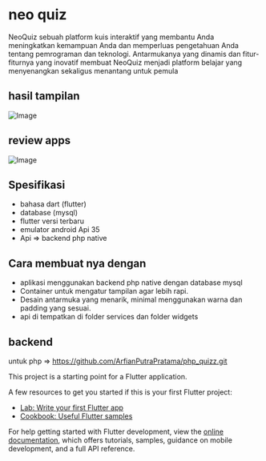 # neo quiz

NeoQuiz sebuah platform kuis interaktif yang membantu Anda meningkatkan kemampuan Anda dan memperluas pengetahuan Anda tentang pemrograman dan teknologi. Antarmukanya yang dinamis dan fitur-fiturnya yang inovatif membuat NeoQuiz menjadi platform belajar yang menyenangkan sekaligus menantang untuk pemula

## hasil tampilan

![Image](https://github.com/user-attachments/assets/82b39d6d-4c92-40a6-acef-36462a94b019)

## review apps

![Image](https://github.com/user-attachments/assets/5f1dbfd1-da06-4451-bd9a-3667f12d22c3)


## Spesifikasi
- bahasa dart (flutter)
- database (mysql)
- flutter versi terbaru
- emulator android Api 35
- Api => backend php native

## Cara membuat nya dengan
- aplikasi menggunakan backend php native dengan database mysql
- Container untuk mengatur tampilan agar lebih rapi.
- Desain antarmuka yang menarik, minimal menggunakan warna dan padding yang sesuai.
- api di tempatkan di folder services dan folder widgets
 
## backend 
untuk php =>  https://github.com/ArfianPutraPratama/php_quizz.git 

This project is a starting point for a Flutter application.

A few resources to get you started if this is your first Flutter project:

- [Lab: Write your first Flutter app](https://docs.flutter.dev/get-started/codelab)
- [Cookbook: Useful Flutter samples](https://docs.flutter.dev/cookbook)

For help getting started with Flutter development, view the
[online documentation](https://docs.flutter.dev/), which offers tutorials,
samples, guidance on mobile development, and a full API reference.

